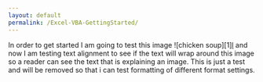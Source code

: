 ```yaml
---
layout: default
permalink: /Excel-VBA-GettingStarted/
---
```


In order to get started I am going to test this image ![chicken soup][1][l](/assets/images/test.jpg) and now I am testing text alignment to see if the text will wrap around this image so a reader can see the text that is explaining an image.  This is just a test and will be removed so that i can test formatting of different format settings. 

